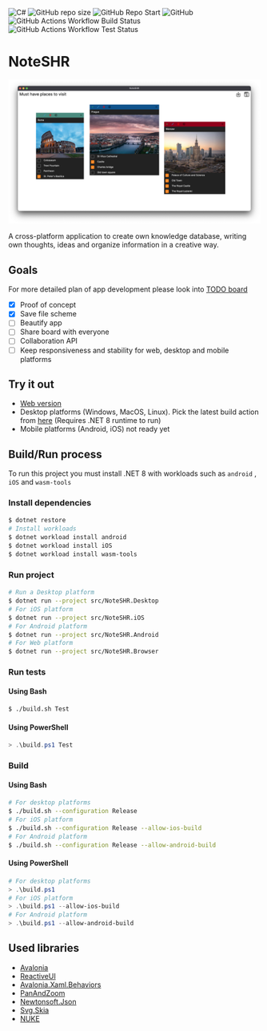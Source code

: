 ![C#](https://img.shields.io/badge/c%23-%23239120.svg?style=for-the-badge&logo=csharp&logoColor=white)
![GitHub repo size](https://img.shields.io/github/repo-size/MRmlik12/note-shr?style=for-the-badge)
![GitHub Repo Start](https://img.shields.io/github/stars/MRmlik12/note-shr?style=for-the-badge)
![GitHub](https://img.shields.io/github/license/MRmlik12/note-shr?style=for-the-badge)
![GitHub Actions Workflow Build Status](https://img.shields.io/github/actions/workflow/status/MRmlik12/note-shr/build.yml?style=for-the-badge)
![GitHub Actions Workflow Test Status](https://img.shields.io/github/actions/workflow/status/MRmlik12/note-shr/test.yml?style=for-the-badge&label=Test)

# NoteSHR

<div style="margin-bottom: 0.5rem;">
    <img src="images/preview.png" alt="drawing" style="width:800px;"/>
</div>

A cross-platform application to create own knowledge database, writing own thoughts, ideas and organize information in a creative way.

## Goals

For more detailed plan of app development please look into [TODO board](https://dolczyk.notion.site/TODO-68c8d6e46fbe4519b3fb762d7469b6e6?pvs=4)

- [x]  Proof of concept
- [x]  Save file scheme
- [ ]  Beautify app
- [ ]  Share board with everyone
- [ ]  Collaboration API
- [ ]  Keep responsiveness and stability for web, desktop and mobile platforms

## Try it out

* [Web version](https://note-shr.dolczyk.rocks)
* Desktop platforms (Windows, MacOS, Linux). Pick the latest build action from [here](https://github.com/MRmlik12/note-shr/actions/workflows/build.yml) (Requires .NET 8 runtime to run)
* Mobile platforms (Android, iOS) not ready yet

## Build/Run process

To run this project you must install .NET 8 with workloads such as `android` , `iOS` and `wasm-tools`

### Install dependencies

```bash
$ dotnet restore
# Install workloads
$ dotnet workload install android
$ dotnet workload install iOS
$ dotnet workload install wasm-tools
```

### Run project

```bash
# Run a Desktop platform 
$ dotnet run --project src/NoteSHR.Desktop
# For iOS platform
$ dotnet run --project src/NoteSHR.iOS
# For Android platform
$ dotnet run --project src/NoteSHR.Android
# For Web platform
$ dotnet run --project src/NoteSHR.Browser
```

### Run tests

#### Using Bash
```bash
$ ./build.sh Test
```

#### Using PowerShell
```powershell
> .\build.ps1 Test
```

### Build

#### Using Bash

```bash
# For desktop platforms
$ ./build.sh --configuration Release
# For iOS platform
$ ./build.sh --configuration Release --allow-ios-build
# For Android platform
$ ./build.sh --configuration Release --allow-android-build
```

#### Using PowerShell

```powershell
# For desktop platforms 
> .\build.ps1 
# For iOS platform
> .\build.ps1 --allow-ios-build
# For Android platform
> .\build.ps1 --allow-android-build
```

## Used libraries

- [Avalonia](https://avaloniaui.net/)
- [ReactiveUI](https://www.reactiveui.net/)
- [Avalonia.Xaml.Behaviors](https://github.com/AvaloniaUI/Avalonia.Xaml.Behaviors)
- [PanAndZoom](https://github.com/wieslawsoltes/PanAndZoom)
- [Newtonsoft.Json](https://www.newtonsoft.com/json)
- [Svg.Skia](https://github.com/wieslawsoltes/Svg.Skia)
- [NUKE](https://nuke.build/)
